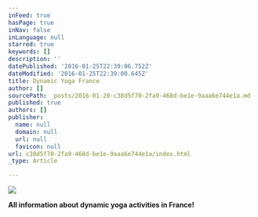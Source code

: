 ```yaml
---
inFeed: true
hasPage: true
inNav: false
inLanguage: null
starred: true
keywords: []
description: ''
datePublished: '2016-01-25T22:39:06.752Z'
dateModified: '2016-01-25T22:39:00.645Z'
title: Dynamic Yoga France
author: []
sourcePath: _posts/2016-01-20-c38d5f70-2fa9-468d-be1e-9aaa6e744e1a.md
published: true
authors: []
publisher:
  name: null
  domain: null
  url: null
  favicon: null
url: c38d5f70-2fa9-468d-be1e-9aaa6e744e1a/index.html
_type: Article

---
```

![](https://s3-us-west-2.amazonaws.com/the-grid-img/p/d987e24b3058ceb4ca63a5c1d53e176f20e0c969.jpg)

**All information about dynamic yoga activities in France!**